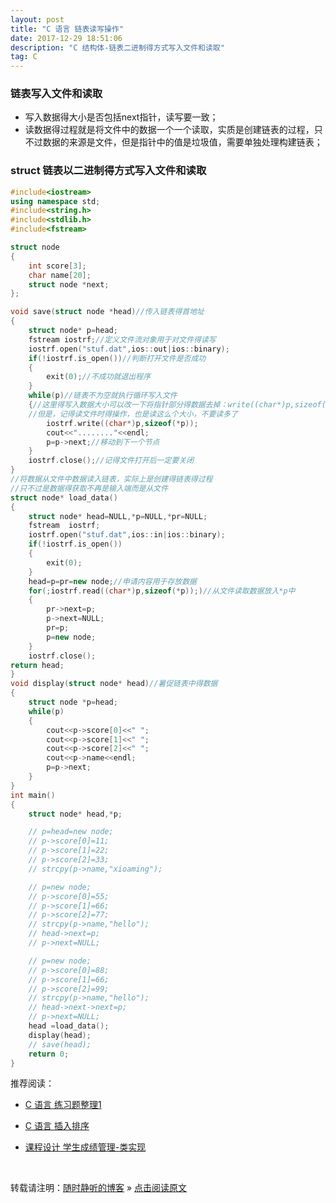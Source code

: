 ```yaml
---
layout: post
title: "C 语言 链表读写操作"
date: 2017-12-29 18:51:06 
description: "C 结构体-链表二进制得方式写入文件和读取"
tag: C
---
```


### 链表写入文件和读取
- 写入数据得大小是否包括next指针，读写要一致；
- 读数据得过程就是将文件中的数据一个一个读取，实质是创建链表的过程，只不过数据的来源是文件，但是指针中的值是垃圾值，需要单独处理构建链表；


### struct 链表以二进制得方式写入文件和读取
```C++
#include<iostream>
using namespace std;
#include<string.h>
#include<stdlib.h>
#include<fstream>

struct node
{
    int score[3];
    char name[20];
    struct node *next;
};

void save(struct node *head)//传入链表得首地址
{
    struct node* p=head;
    fstream iostrf;//定义文件流对象用于对文件得读写
    iostrf.open("stuf.dat",ios::out|ios::binary);
    if(!iostrf.is_open())//判断打开文件是否成功
    {
        exit(0);//不成功就退出程序
    }
    while(p)//链表不为空就执行循环写入文件
    {//这里得写入数据大小可以改一下将指针部分得数据去掉：write((char*)p,sizeof(*p)-sizeof(p->next));
    //但是，记得读文件时得操作，也是读这么个大小，不要读多了
        iostrf.write((char*)p,sizeof(*p));
        cout<<"........"<<endl;
        p=p->next;//移动到下一个节点
    }
    iostrf.close();//记得文件打开后一定要关闭
}
//将数据从文件中数据读入链表，实际上是创建得链表得过程
//只不过是数据得获取不再是输入端而是从文件
struct node* load_data()
{
    struct node* head=NULL,*p=NULL,*pr=NULL;
    fstream  iostrf;
    iostrf.open("stuf.dat",ios::in|ios::binary);
    if(!iostrf.is_open())
    {
        exit(0);
    }
    head=p=pr=new node;//申请内容用于存放数据
    for(;iostrf.read((char*)p,sizeof(*p));)//从文件读取数据放入*p中
    {
        pr->next=p;
        p->next=NULL;
        pr=p;
        p=new node;
    }
    iostrf.close();
return head;
}
void display(struct node* head)//暑促链表中得数据
{
    struct node *p=head;
    while(p)
    {
        cout<<p->score[0]<<" ";
        cout<<p->score[1]<<" ";
        cout<<p->score[2]<<" ";
        cout<<p->name<<endl;
        p=p->next;
    }
}
int main()
{
    struct node* head,*p;

    // p=head=new node;
    // p->score[0]=11;
    // p->score[1]=22;
    // p->score[2]=33;
    // strcpy(p->name,"xioaming");

    // p=new node;
    // p->score[0]=55;
    // p->score[1]=66;
    // p->score[2]=77;
    // strcpy(p->name,"hello");
    // head->next=p;
    // p->next=NULL;

    // p=new node;
    // p->score[0]=88;
    // p->score[1]=66;
    // p->score[2]=99;
    // strcpy(p->name,"hello");
    // head->next->next=p;
    // p->next=NULL;
    head =load_data();
    display(head);
    // save(head);
    return 0;
}
```
推荐阅读：

- [C 语言 练习题整理1](http://ssjt21.github.io/2017/11/C_Exercises1/)

- [C 语言 插入排序](http://ssjt21.github.io/2017/11/C_InsertSort/)

-  [课程设计 学生成绩管理-类实现](http://ssjt21.github.io/2018/1/C_课程设计_成绩管理系统/)
<br>

转载请注明：[随时静听的博客](http://ssjt21.github.io) » [点击阅读原文](http://ssjt21.github.io/2017/12/C_binary_read_write/)

